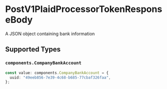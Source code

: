 # PostV1PlaidProcessorTokenResponseBody

A JSON object containing bank information


## Supported Types

### `components.CompanyBankAccount`

```typescript
const value: components.CompanyBankAccount = {
  uuid: "49eeb856-7e39-4c68-b685-77cbaf326faa",
};
```

